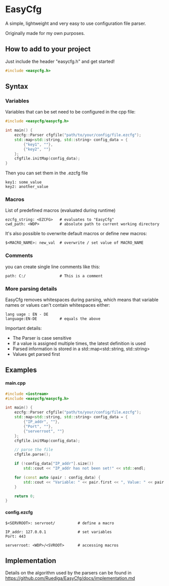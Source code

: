 # EasyCfg

A simple, lightweight and very easy to use configuration file parser.

Originally made for my own purposes.

## How to add to your project

Just include the header "easycfg.h" and get started!

```cpp
#include <easycfg.h>
```

## Syntax

### Variables

Variables that can be set need to be configured in the cpp file:

```cpp
#include <easycfg/easycfg.h>

int main() {
    ezcfg::Parser cfgfile("path/to/your/config/file.ezcfg");
    std::map<std::string, std::string> config_data = {
        {"key1", ""},
        {"key2", ""}
    };
    cfgfile.initMap(config_data);
}
```

Then you can set them in the .ezcfg file

```
key1: some_value
key2: another_value
```

### Macros

List of predefined macros (evaluated during runtime)

```
ezcfg_string: <EZCFG>   # evaluates to "EasyCfg"
cwd_path: <WDP>         # absolute path to current working directory
```

It's also possible to overwrite default macros or define new macros:

```
$<MACRO_NAME>: new_val  # overwrite / set value of MACRO_NAME
```

### Comments

you can create single line comments like this:

```
path: C:/               # This is a comment
```

### More parsing details
EasyCfg removes whitespaces during parsing, which means that variable names or values can't contain whitespaces either:

```
lang uage : EN - DE
language:EN-DE          # equals the above
```

Important details:
- The Parser is case sensitive
- If a value is assigned multiple times, the latest definition is used
- Parsed information is stored in a std::map<std::string, std::string>
- Values get parsed first

## Examples

#### main.cpp
```cpp
#include <iostream>
#include <easycfg/easycfg.h>

int main() {
    ezcfg::Parser cfgfile("path/to/your/config/file.ezcfg");
    std::map<std::string, std::string> config_data = {
        {"IP_addr", ""},
        {"Port", ""},
        {"serverroot", ""}
    };
    cfgfile.initMap(config_data);

    // parse the file
    cfgfile.parse();

    if (!config_data["IP_addr"].size())
        std::cout << "IP_addr has not been set!" << std::endl;

    for (const auto &pair : config_data) {
        std::cout << "Variable: " << pair.first << ", Value: " << pair.second << std::endl;
    }

    return 0;
}
```

#### config.ezcfg
```
$<SERVROOT>: servroot/          # define a macro

IP_addr: 127.0.0.1              # set variables
Port: 443

serverroot: <WDP>/<SVROOT>      # accessing macros
```


## Implementation

Details on the algorithm used by the parsers can be found in https://github.com/Ruediga/EasyCfg/docs/implementation.md